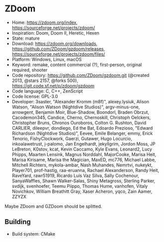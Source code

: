 # ZDoom

- Home: https://zdoom.org/index, https://sourceforge.net/projects/zdoom/
- Inspiration: Doom, Doom II, Heretic, Hexen
- State: mature
- Download: https://zdoom.org/downloads, https://github.com/ZDoom/gzdoom/releases, https://sourceforge.net/projects/zdoom/files/
- Platform: Windows, Linux, macOS
- Keyword: remake, content commercial (?), first-person, original required, shooter
- Code repository: https://github.com/ZDoom/gzdoom.git (@created 2013, @stars 2157, @forks 500), https://git.code.sf.net/p/zdoom/gzdoom
- Code language: C, C++, ZenScript
- Code license: GPL-3.0
- Developer: 3saster, "Alexander Kromm (m8f)", alexey.lysiuk, Alison Watson, "Alison Watson (Nightdive Studios)", argv-minus-one, arrowgent, Benjamin Moir, Blue-Shadow, Boondorl, Braden Obrzut, Cacodemon345, Candice, Cherno, Chernoskill, Christoph Oelckers, Christopher Bruns, Chronos Ouroboros, Colton G. Rushton, David CARLIER, dileepvr, dondiego, Ed the Bat, Edoardo Prezioso, "Edward Richardson (Nightdive Studios)", Eevee, Emile Belanger, emmy, Erick Tenorio, FishyClockwork, Gaerzi, Gutawer, Hugo Locurcio, inkoalawetrust, j-palomo, Jan Engelhardt, jekyllgrim, Jordon Moss, JP LeBreton, K0stov, kcat, Kevin Caccamo, Kyle Evans, Leonard2, Lucy Phipps, Maarten Lensink, Magnus Norddahl, MajorCooke, Marisa Heit, Marisa Kirisame, Marisa the Magician, MaxED, mc776, Michael Labbe, Mitchell Richters, mykola-ambar, Nash Muhandes, Nemrtvi, nukeykt, Player701, prof-hastig, raa-eruanna, Rachael Alexanderson, Randy Heit, RaveYard, rawr51919, Ricardo Luís Vaz Silva, Sally Cochenour, SanyaWaffles, Shawn Walker-Salas, Shiny Metagross, Sterling Parker, svdijk, svenhoefer, Teemu Piippo, Thomas Hume, vanhofen, Vitaly Novichkov, William Breathitt Gray, Xaser Acheron, yqco, Zain Aamer, ZZYZX

Maybe ZDoom and GZDoom should be splitted.

## Building

- Build system: CMake
